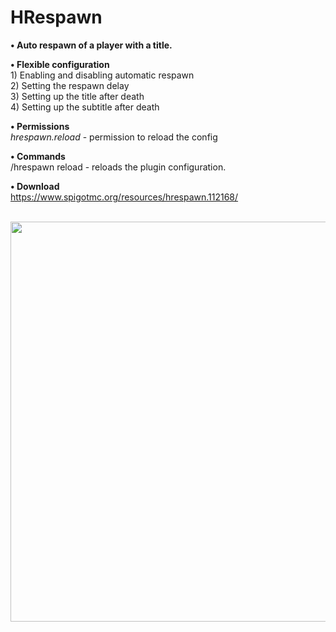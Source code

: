 # HRespawn
**• Auto respawn of a player with a title.**

**• Flexible configuration**
<br>1) Enabling and disabling automatic respawn
<br>2) Setting the respawn delay
<br>3) Setting up the title after death
<br>4) Setting up the subtitle after death

**• Permissions**
<br>*hrespawn.reload* - permission to reload the config

**• Commands**
<br>/hrespawn reload - reloads the plugin configuration.

**• Download**
<br>https://www.spigotmc.org/resources/hrespawn.112168/

<br><img src="https://i.ibb.co/tctGscR/2023-08-21-12-33-22.png" width="640"></img>
